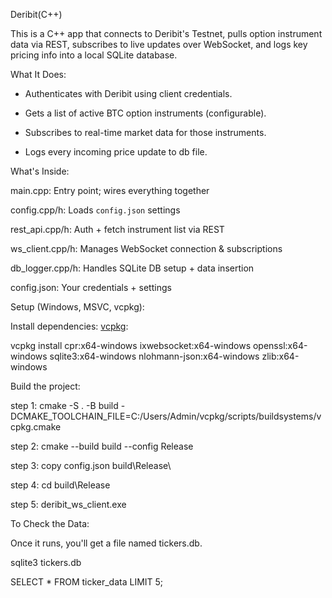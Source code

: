 Deribit(C++)

This is a C++ app that connects to Deribit's Testnet, pulls option instrument data via REST, subscribes to live updates over WebSocket, and logs key pricing info into a local SQLite database.

What It Does:

- Authenticates with Deribit using client credentials.
  
- Gets a list of active BTC option instruments (configurable).
  
- Subscribes to real-time market data for those instruments.
  
- Logs every incoming price update to db file.
 
What's Inside:  

main.cpp: Entry point; wires everything together   

config.cpp/h: Loads `config.json` settings

rest_api.cpp/h: Auth + fetch instrument list via REST

ws_client.cpp/h: Manages WebSocket connection & subscriptions

db_logger.cpp/h: Handles SQLite DB setup + data insertion

config.json: Your credentials + settings                  


Setup (Windows, MSVC, vcpkg):

Install dependencies: [vcpkg](https://github.com/microsoft/vcpkg):

vcpkg install cpr:x64-windows ixwebsocket:x64-windows openssl:x64-windows sqlite3:x64-windows nlohmann-json:x64-windows   zlib:x64-windows

Build the project:

step 1: cmake -S . -B build -DCMAKE_TOOLCHAIN_FILE=C:/Users/Admin/vcpkg/scripts/buildsystems/vcpkg.cmake

step 2: cmake --build build --config Release

step 3: copy config.json build\Release\

step 4: cd build\Release

step 5: deribit_ws_client.exe

To Check the Data:

Once it runs, you'll get a file named tickers.db.

sqlite3 tickers.db

SELECT * FROM ticker_data LIMIT 5;

